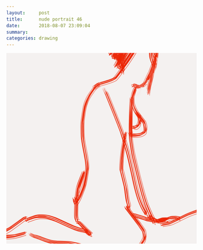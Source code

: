 ```yaml
---
layout:     post
title:      nude portrait 46
date:       2018-08-07 23:09:04
summary:    
categories: drawing
---
```

![nude portrait 46](/images/diary/nude-portrait-46.png ".")
